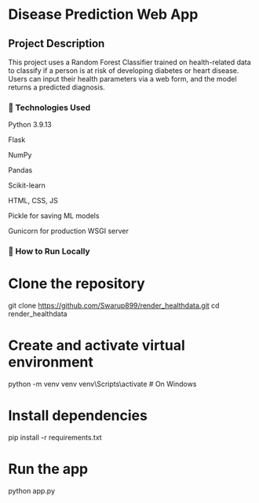 # Disease Prediction Web App
## Project Description
This project uses a Random Forest Classifier trained on health-related data to classify if a person is at risk of developing diabetes or heart disease. Users can input their health parameters via a web form, and the model returns a predicted diagnosis.
### 🧠 Technologies Used

Python 3.9.13

Flask

NumPy

Pandas

Scikit-learn

HTML, CSS, JS

Pickle for saving ML models

Gunicorn for production WSGI server


### 🚀 How to Run Locally

# Clone the repository
git clone https://github.com/Swarup899/render_healthdata.git
cd render_healthdata

# Create and activate virtual environment
python -m venv venv
venv\Scripts\activate  # On Windows

# Install dependencies
pip install -r requirements.txt

# Run the app
python app.py
